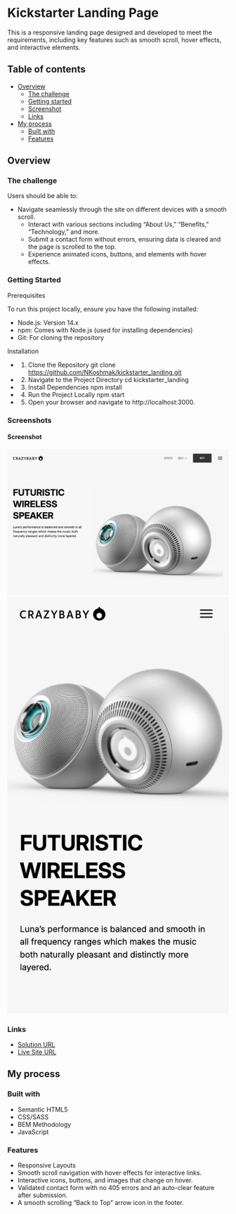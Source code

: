 
# Kickstarter Landing Page

This is a responsive landing page designed and developed to meet the requirements, including key features such as smooth scroll, hover effects, and interactive elements.

## Table of contents

- [Overview](#overview)
  - [The challenge](#the-challenge)
  - [Getting started](#getting-started)
  - [Screenshot](#screenshot)
  - [Links](#links)
- [My process](#my-process)
  - [Built with](#built-with)
  - [Features](#features)

## Overview

### The challenge

Users should be able to:
  - Navigate seamlessly through the site on different devices with a smooth scroll.
	- Interact with various sections including “About Us,” “Benefits,” “Technology,” and more.
	- Submit a contact form without errors, ensuring data is cleared and the page is scrolled to the top.
	- Experience animated icons, buttons, and elements with hover effects.

### Getting Started

Prerequisites

To run this project locally, ensure you have the following installed:
-	Node.js: Version 14.x
- npm: Comes with Node.js (used for installing dependencies)
- Git: For cloning the repository

Installation
- 1. Clone the Repository
      git clone https://github.com/NKoshmak/kickstarter_landing.git
- 2. Navigate to the Project Directory
      cd kickstarter_landing
- 3. Install Dependencies
      npm install
- 4. Run the Project Locally
      npm start
- 5. Open your browser and navigate to http://localhost:3000.

### Screenshots

#### Screenshot
[![Desktop View](./Screenshot-desktop.png)](./Screenshot-desktop.png)
[![Mobile View](./Screenshot-mobile.png)](./Screenshot-mobile.png)

### Links

- [Solution URL](https://github.com/NKoshmak/kickstarter_landing)
- [Live Site URL](https://nkoshmak.github.io/kickstarter_landing/)

## My process

### Built with

- Semantic HTML5
- CSS/SASS
- BEM Methodology
- JavaScript

### Features
- Responsive Layouts
- Smooth scroll navigation with hover effects for interactive links.
- Interactive icons, buttons, and images that change on hover.
- Validated contact form with no 405 errors and an auto-clear feature after submission.
- A smooth scrolling “Back to Top” arrow icon in the footer.
